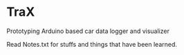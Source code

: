 # TraX
Prototyping Arduino based car data logger and visualizer

Read Notes.txt for stuffs and things that have been learned.